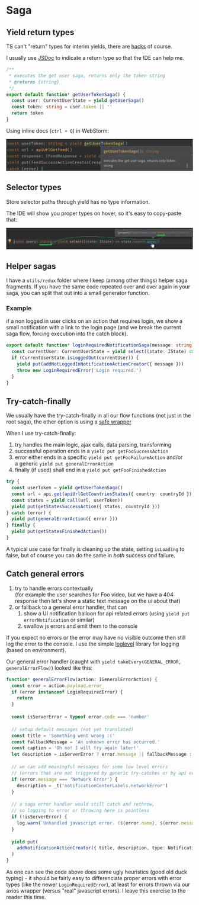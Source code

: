 # Saga

## Yield return types

TS can't "return" types for interim yields, there are [hacks](https://github.com/redux-saga/redux-saga/issues/884) of course.

I usually use [JSDoc](https://jsdoc.app/tags-returns.html) to indicate a return type so that the IDE can help me.

```typescript
/**
 * executes the get user saga, returns only the token string
 * @returns {string}
 */
export default function* getUserTokenSaga() {
  const user: CurrentUserState = yield getUserSaga()
  const token: string = user.token || ''
  return token
}
```

Using inline docs (`ctrl + Q`) in WebStorm:

![use jsdoc helpers](./images/webstorm-saga-yield-value.png)

## Selector types

Store selector paths through yield has no type information.

The IDE will show you proper types on hover, so it's easy to copy-paste that:

![copy paste select type](./images/webstorm-yield-select-type.png)


## Helper sagas

I have a `utils/redux` folder where I keep (among other things) helper saga fragments. If you have the same code repeated over and over again in your saga, you can split that out into a small generator function.

### Example
 
if a non logged in user clicks on an action that requires login, we show a small notification with a link to the login page (and we break the current saga flow, forcing execution into the catch block).

```typescript
export default function* loginRequiredNotificationSaga(message: string) {
  const currentUser: CurrentUserState = yield select((state: IState) => state.user.current)
  if (CurrentUserState.isLoggedOut(currentUser)) {
    yield put(addNotLoggedInNotificationActionCreator({ message }))
    throw new LoginRequiredError('Login required.')
  }
}
```

## Try-catch-finally

We usually have the try-catch-finally in all our flow functions (not just in the root saga), the other option is using a [safe wrapper](https://github.com/redux-saga/redux-saga/issues/1250#issuecomment-343750084)

When I use try-catch-finally:

1. try handles the main logic, ajax calls, data parsing, transforming
2. successful operation ends in a `yield put getFooSuccessAction`
3. error either ends in a specific `yield put getFooFailureAction` and/or  
   a generic `yield put generalErrorAction`
4. finally (if used) shall end in a `yield put getFooFinishedAction`

```typescript
try {
  const userToken = yield getUserTokenSaga()
  const url = api.get(apiUrlGetCountriesStates({ country: countryId })
  const states = yield call(url, userToken))
  yield put(getStatesSuccessAction({ states, countryId }))
} catch (error) {
  yield put(generalErrorAction({ error }))
} finally {
  yield put(getStatesFinishedAction())
}
```

A typical use case for finally is cleaning up the state, setting `isLoading`
to false, but of course you can do the same in _both_ success _and_ failure.

## Catch general errors

1. try to handle errors contextually  
   (for example the user searches for Foo video, but we have a 404 response then let's show a static text message on the ui about that)
2. or fallback to a general error handler, that can
   1. show a UI notification balloon for api related errors
      (using `yield put errorNotification` or similar)
   2. swallow js errors and emit them to the console

If you expect no errors or the error may have no visible outcome then still log the error to the console. I use the simple [loglevel](https://github.com/pimterry/loglevel) library for logging (based on environment).

Our general error handler (caught with `yield takeEvery(GENERAL_ERROR, generalErrorFlow)`) looked like this:

```typescript
function* generalErrorFlow(action: IGeneralErrorAction) {
  const error = action.payload.error
  if (error instanceof LoginRequiredError) {
    return
  }

  const isServerError = typeof error.code === 'number'

  // setup default messages (not yet translated)
  const title = 'Something went wrong :('
  const fallbackMessage = 'An unknown error has occurred.'
  const caption = 'Oh no! I will try again later!'
  let description = isServerError ? error.message || fallbackMessage : fallbackMessage

  // we can add meaningful messages for some low level errors
  // (errors that are not triggered by generic try-catches or by api error responses)
  if (error.message === 'Network Error') {
    description = _t('notificationCenterLabels.networkError')
  }

  // a saga error handler would still catch and rethrow,
  // so logging to error or throwing here is pointless
  if (!isServerError) {
    log.warn(`Unhandled javascript error. (${error.name}, ${error.message})`)
  }

  yield put(
    addNotificationActionCreator({ title, description, type: NotificationType.Alert })
  )
}
```

As one can see the code above does some ugly heuristics (good old duck typing) - it should be fairly easy to differenciate proper errors with error types (like the newer `LoginRequiredError`), at least for errors thrown via our axios wrapper (versus "real" javascript errors). I leave this exercise to the reader this time.
